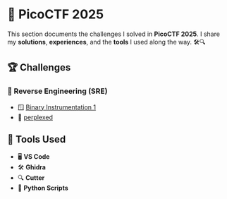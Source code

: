 # 🚀 PicoCTF 2025  
This section documents the challenges I solved in **PicoCTF 2025**. I share my **solutions**, **experiences**, and the **tools** I used along the way. 🛠️🔍  

## 🏆 Challenges  
### 🔑 Reverse Engineering (SRE)  
*  🪟 [Binary Instrumentation 1](./BinaryInstrumentation1.md)
*  🐧 [perplexed](./perplexed.md)


## 🔧 Tools Used  
- 🖥️ **VS Code**  
- 🛠️ **Ghidra**
- 🔍 **Cutter**
- 🐍 **Python Scripts**  


